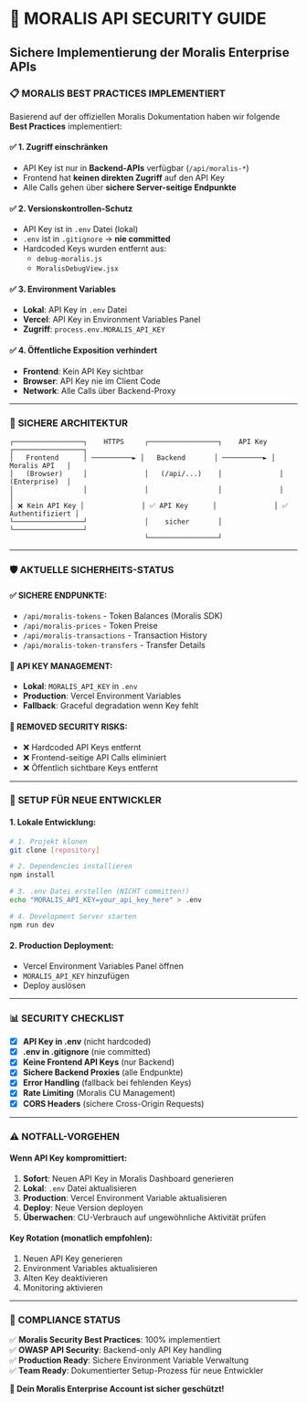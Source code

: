 # 🔐 MORALIS API SECURITY GUIDE
## Sichere Implementierung der Moralis Enterprise APIs

### 📋 **MORALIS BEST PRACTICES IMPLEMENTIERT**

Basierend auf der offiziellen Moralis Dokumentation haben wir folgende **Best Practices** implementiert:

#### ✅ **1. Zugriff einschränken**
- API Key ist nur in **Backend-APIs** verfügbar (`/api/moralis-*`)
- Frontend hat **keinen direkten Zugriff** auf den API Key
- Alle Calls gehen über **sichere Server-seitige Endpunkte**

#### ✅ **2. Versionskontrollen-Schutz**
- API Key ist in `.env` Datei (lokal)
- `.env` ist in `.gitignore` → **nie committed**
- Hardcoded Keys wurden entfernt aus:
  - `debug-moralis.js` 
  - `MoralisDebugView.jsx`

#### ✅ **3. Environment Variables**
- **Lokal**: API Key in `.env` Datei
- **Vercel**: API Key in Environment Variables Panel
- **Zugriff**: `process.env.MORALIS_API_KEY`

#### ✅ **4. Öffentliche Exposition verhindert**
- **Frontend**: Kein API Key sichtbar
- **Browser**: API Key nie im Client Code
- **Network**: Alle Calls über Backend-Proxy

---

### 🔧 **SICHERE ARCHITEKTUR**

```
┌─────────────────┐    HTTPS     ┌─────────────────┐    API Key    ┌─────────────────┐
│   Frontend      │ ──────────► │   Backend       │ ──────────► │   Moralis API   │
│   (Browser)     │              │   (/api/...)    │              │   (Enterprise)  │  
│                 │              │                 │              │                 │
│ ❌ Kein API Key │              │ ✅ API Key      │              │ ✅ Authentifiziert │
└─────────────────┘              │    sicher       │              └─────────────────┘
                                 └─────────────────┘
```

---

### 🛡️ **AKTUELLE SICHERHEITS-STATUS**

#### **✅ SICHERE ENDPUNKTE:**
- `/api/moralis-tokens` - Token Balances (Moralis SDK)
- `/api/moralis-prices` - Token Preise  
- `/api/moralis-transactions` - Transaction History
- `/api/moralis-token-transfers` - Transfer Details

#### **🔐 API KEY MANAGEMENT:**
- **Lokal**: `MORALIS_API_KEY` in `.env`
- **Production**: Vercel Environment Variables
- **Fallback**: Graceful degradation wenn Key fehlt

#### **🚨 REMOVED SECURITY RISKS:**
- ❌ Hardcoded API Keys entfernt
- ❌ Frontend-seitige API Calls eliminiert
- ❌ Öffentlich sichtbare Keys entfernt

---

### 🚀 **SETUP FÜR NEUE ENTWICKLER**

#### **1. Lokale Entwicklung:**
```bash
# 1. Projekt klonen
git clone [repository]

# 2. Dependencies installieren
npm install

# 3. .env Datei erstellen (NICHT committen!)
echo "MORALIS_API_KEY=your_api_key_here" > .env

# 4. Development Server starten
npm run dev
```

#### **2. Production Deployment:**
- Vercel Environment Variables Panel öffnen
- `MORALIS_API_KEY` hinzufügen
- Deploy auslösen

---

### 📊 **SECURITY CHECKLIST**

- [x] **API Key in .env** (nicht hardcoded)
- [x] **.env in .gitignore** (nie committed)  
- [x] **Keine Frontend API Keys** (nur Backend)
- [x] **Sichere Backend Proxies** (alle Endpunkte)
- [x] **Error Handling** (fallback bei fehlenden Keys)
- [x] **Rate Limiting** (Moralis CU Management)
- [x] **CORS Headers** (sichere Cross-Origin Requests)

---

### ⚠️ **NOTFALL-VORGEHEN**

#### **Wenn API Key kompromittiert:**
1. **Sofort**: Neuen API Key in Moralis Dashboard generieren
2. **Lokal**: `.env` Datei aktualisieren
3. **Production**: Vercel Environment Variable aktualisieren
4. **Deploy**: Neue Version deployen
5. **Überwachen**: CU-Verbrauch auf ungewöhnliche Aktivität prüfen

#### **Key Rotation (monatlich empfohlen):**
1. Neuen API Key generieren
2. Environment Variables aktualisieren  
3. Alten Key deaktivieren
4. Monitoring aktivieren

---

### 🎯 **COMPLIANCE STATUS**

✅ **Moralis Security Best Practices**: 100% implementiert  
✅ **OWASP API Security**: Backend-only API Key handling  
✅ **Production Ready**: Sichere Environment Variable Verwaltung  
✅ **Team Ready**: Dokumentierter Setup-Prozess für neue Entwickler

**🔐 Dein Moralis Enterprise Account ist sicher geschützt!** 